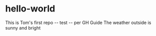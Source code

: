 # hello-world
This is Tom's first repo -- test -- per GH Guide
The weather outside is sunny and bright

